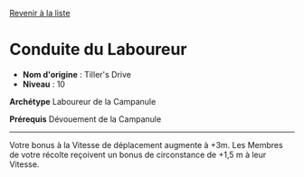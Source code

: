 [Revenir à la liste](list.md)

# Conduite du Laboureur

 * **Nom d'origine** : Tiller's Drive
 * **Niveau** : 10


<p><strong>Archétype</strong> Laboureur de la Campanule</p>
<p><strong>Prérequis</strong> Dévouement de la Campanule</p>
<hr>
<p><span id="ctl00_MainContent_DetailedOutput">Votre bonus à la Vitesse de déplacement augmente à +3m. Les Membres de votre récolte reçoivent un bonus de circonstance de +1,5 m à leur Vitesse.</span></p>